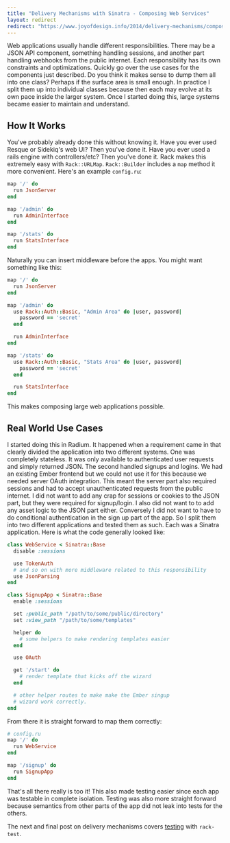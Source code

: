 ```yaml
---
title: "Delivery Mechanisms with Sinatra - Composing Web Services"
layout: redirect
redirect: "https://www.joyofdesign.info/2014/delivery-mechanisms/composing-web-services/"
---
```


Web applications usually handle different responsibilities. There may
be a JSON API component, something handling sessions, and another part
handling webhooks from the public internet. Each responsibility has
its own constraints and optimizations. Quickly go over the use cases
for the components just described. Do you think it makes sense to dump
them all into one class? Perhaps if the surface area is small enough.
In practice I split them up into individual classes because then each
may evolve at its own pace inside the larger system.  Once I started
doing this, large systems became easier to maintain and understand.

## How It Works

You've probably already done this without knowing it. Have you ever used
Resque or Sidekiq's web UI? Then you've done it. Have you ever used a
rails engine with controllers/etc? Then you've done it. Rack makes
this extremely easy with `Rack::URLMap`. `Rack::Builder`
includes a `map` method it more convenient. Here's an example
`config.ru`:

```ruby
map '/' do
  run JsonServer
end

map '/admin' do
  run AdminInterface
end

map '/stats' do
  run StatsInterface
end
```

Naturally you can insert middleware before the apps. You might want
something like this:

```ruby
map '/' do
  run JsonServer
end

map '/admin' do
  use Rack::Auth::Basic, "Admin Area" do |user, password|
    password == 'secret'
  end

  run AdminInterface
end

map '/stats' do
  use Rack::Auth::Basic, "Stats Area" do |user, password|
    password == 'secret'
  end

  run StatsInterface
end
```

This makes composing large web applications possible.

## Real World Use Cases

I started doing this in Radium. It happened when a requirement came in
that clearly divided the application into two different systems. One
was completely stateless. It was only available to authenticated user
requests and simply returned JSON. The second handled signups and
logins. We had an existing Ember frontend but we could not use it for
this because we needed server OAuth integration. This meant the server
part also required sessions and had to accept unauthenticated requests
from the public internet. I did not want to add any crap for sessions
or cookies to the JSON part, but they were required for signup/login.
I also did not want to to add any asset logic to the JSON part either.
Conversely I did not want to have to do conditional authentication in
the sign up part of the app. So I split them into two different
applications and tested them as such. Each was a Sinatra application.
Here is what the code generally looked like:

```ruby
class WebService < Sinatra::Base
  disable :sessions

  use TokenAuth
  # and so on with more middleware related to this responsibility
  use JsonParsing
end
```

```ruby
class SignupApp < Sinatra::Base
  enable :sessions

  set :public_path "/path/to/some/public/directory"
  set :view_path "/path/to/some/templates"

  helper do
    # some helpers to make rendering templates easier
  end

  use OAuth

  get '/start' do
    # render template that kicks off the wizard
  end

  # other helper routes to make make the Ember singup
  # wizard work correctly.
end
```

From there it is straight forward to map them correctly:

```ruby
# config.ru
map '/' do
  run WebService
end

map '/signup' do
  run SignupApp
end
```

That's all there really is too it! This also made testing easier since
each app was testable in complete isolation. Testing was also more
straight forward because semantics from other parts of the app did not
leak into tests for the others.

The next and final post on delivery mechanisms covers
[testing](/2014/01/delivery_mechanisms_with_sinatra-composing_web_services/)
with `rack-test`.
